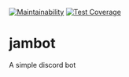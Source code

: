 [![Maintainability](https://api.codeclimate.com/v1/badges/a12bc642c65b813b6ec9/maintainability)](https://codeclimate.com/github/jamieburnip/discord-jambot/maintainability)
[![Test Coverage](https://api.codeclimate.com/v1/badges/a12bc642c65b813b6ec9/test_coverage)](https://codeclimate.com/github/jamieburnip/discord-jambot/test_coverage)

# jambot

A simple discord bot
